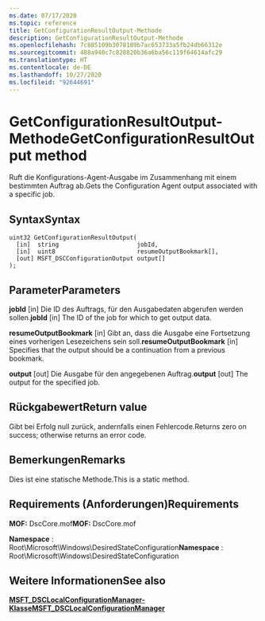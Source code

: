 ```yaml
---
ms.date: 07/17/2020
ms.topic: reference
title: GetConfigurationResultOutput-Methode
description: GetConfigurationResultOutput-Methode
ms.openlocfilehash: 7c885109b3078189b7ac653733a5fb24db66312e
ms.sourcegitcommit: 488a940c7c828820b36a6ba56c119f64614afc29
ms.translationtype: HT
ms.contentlocale: de-DE
ms.lasthandoff: 10/27/2020
ms.locfileid: "92644691"
---
```

# <a name="getconfigurationresultoutput-method"></a><span data-ttu-id="51668-103">GetConfigurationResultOutput-Methode</span><span class="sxs-lookup"><span data-stu-id="51668-103">GetConfigurationResultOutput method</span></span>

<span data-ttu-id="51668-104">Ruft die Konfigurations-Agent-Ausgabe im Zusammenhang mit einem bestimmten Auftrag ab.</span><span class="sxs-lookup"><span data-stu-id="51668-104">Gets the Configuration Agent output associated with a specific job.</span></span>

## <a name="syntax"></a><span data-ttu-id="51668-105">Syntax</span><span class="sxs-lookup"><span data-stu-id="51668-105">Syntax</span></span>

```mof
uint32 GetConfigurationResultOutput(
  [in]  string                      jobId,
  [in]  uint8                       resumeOutputBookmark[],
  [out] MSFT_DSCConfigurationOutput output[]
);
```

## <a name="parameters"></a><span data-ttu-id="51668-106">Parameter</span><span class="sxs-lookup"><span data-stu-id="51668-106">Parameters</span></span>

<span data-ttu-id="51668-107">**jobId** \[in\] Die ID des Auftrags, für den Ausgabedaten abgerufen werden sollen.</span><span class="sxs-lookup"><span data-stu-id="51668-107">**jobId** \[in\] The ID of the job for which to get output data.</span></span>

<span data-ttu-id="51668-108">**resumeOutputBookmark** \[in\] Gibt an, dass die Ausgabe eine Fortsetzung eines vorherigen Lesezeichens sein soll.</span><span class="sxs-lookup"><span data-stu-id="51668-108">**resumeOutputBookmark** \[in\] Specifies that the output should be a continuation from a previous bookmark.</span></span>

<span data-ttu-id="51668-109">**output** \[out\] Die Ausgabe für den angegebenen Auftrag.</span><span class="sxs-lookup"><span data-stu-id="51668-109">**output** \[out\] The output for the specified job.</span></span>

## <a name="return-value"></a><span data-ttu-id="51668-110">Rückgabewert</span><span class="sxs-lookup"><span data-stu-id="51668-110">Return value</span></span>

<span data-ttu-id="51668-111">Gibt bei Erfolg null zurück, andernfalls einen Fehlercode.</span><span class="sxs-lookup"><span data-stu-id="51668-111">Returns zero on success; otherwise returns an error code.</span></span>

## <a name="remarks"></a><span data-ttu-id="51668-112">Bemerkungen</span><span class="sxs-lookup"><span data-stu-id="51668-112">Remarks</span></span>

<span data-ttu-id="51668-113">Dies ist eine statische Methode.</span><span class="sxs-lookup"><span data-stu-id="51668-113">This is a static method.</span></span>

## <a name="requirements"></a><span data-ttu-id="51668-114">Requirements (Anforderungen)</span><span class="sxs-lookup"><span data-stu-id="51668-114">Requirements</span></span>

<span data-ttu-id="51668-115">**MOF:** DscCore.mof</span><span class="sxs-lookup"><span data-stu-id="51668-115">**MOF:** DscCore.mof</span></span>

<span data-ttu-id="51668-116">**Namespace** : Root\Microsoft\Windows\DesiredStateConfiguration</span><span class="sxs-lookup"><span data-stu-id="51668-116">**Namespace** : Root\Microsoft\Windows\DesiredStateConfiguration</span></span>

## <a name="see-also"></a><span data-ttu-id="51668-117">Weitere Informationen</span><span class="sxs-lookup"><span data-stu-id="51668-117">See also</span></span>

[<span data-ttu-id="51668-118">**MSFT_DSCLocalConfigurationManager-Klasse**</span><span class="sxs-lookup"><span data-stu-id="51668-118">**MSFT_DSCLocalConfigurationManager**</span></span>](msft-dsclocalconfigurationmanager.md)
